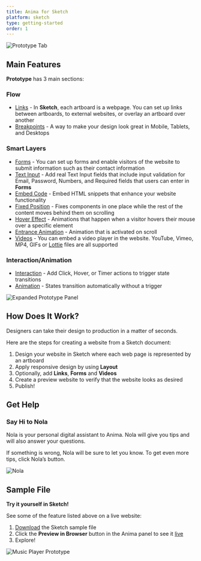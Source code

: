 ```yaml
---
title: Anima for Sketch
platform: sketch
type: getting-started
order: 1
---
```

![Prototype Tab](http://f.cl.ly/items/2W223m1V2c3c192F0T1J/Music%20Player%20Prototype2x.png)

## Main Features

**Prototype** has 3 main sections:

### **Flow** 
-  [Links](/v3/sketch/prototype/links.html) - In **Sketch**, each artboard is a webpage. You can set up links between artboards, to external websites, or overlay an artboard over another
-  [Breakpoints](/v3/sketch/prototype/breakpoints.html) - A way to make your design look great in Mobile, Tablets, and Desktops
  
### **Smart Layers**
  - [Forms](/v3/sketch/prototype/forms.html) - You can set up forms and enable visitors of the website to submit information such as their contact information
  - [Text Input](/v3/sketch/prototype/forms.htm) - Add real Text Input fields that include input validation for Email, Password, Numbers, and Required fields that users can enter in **Forms**
  - [Embed Code](/v3/sketch/prototype/embed-code.html) - Embed HTML snippets that enhance your website functionality
  - [Fixed Position](/v3/sketch/prototype/fixed-position.html) - Fixes components in one place while the rest of the content moves behind them on scrolling
  - [Hover Effect](/v3/sketch/prototype/hover.html) - Animations that happen when a visitor hovers their mouse over a specific element
  - [Entrance Animation](/v3/sketch/prototype/entrance-animation.html) - Animation that is activated on scroll
  - [Videos](/v3/sketch/prototype/videos.html) - You can embed a video player in the website. YouTube, Vimeo, MP4, GIFs or [Lottie](https://lottiefiles.com/) files are all supported

### **Interaction/Animation**
- [Interaction](/v3/sketch/prototype/interaction-animation-intro.html) - Add Click, Hover, or  Timer actions to trigger state transitions
- [Animation](/v3/sketch/prototype/interaction-animation-intro.html) -  States transition automatically without a trigger

![Expanded Prototype Panel](http://f.cl.ly/items/2n3K3T1x2g0k0e3v1B0y/Prototype%20UI.png)

## How Does It Work?

Designers can take their design to production in a matter of seconds.

Here are the steps for creating a website from a Sketch document:

1. Design your website in Sketch where each web page is represented by an artboard
2. Apply responsive design by using **Layout**
3. Optionally, add **Links**, **Forms** and **Videos**
4. Create a preview website to verify that the website looks as desired
5. Publish!

## Get Help

### Say Hi to Nola

Nola is your personal digital assistant to Anima. Nola will give you tips and will also answer your questions.

If something is wrong, Nola will be sure to let you know. To get even more tips, click Nola’s button.

![Nola](https://cdn-images-1.medium.com/max/1600/1*hMPd18dWc0vhcw4z9sqSYQ.gif)

## Sample File

**Try it yourself in Sketch!**

See some of the feature listed above on a live website:

1. [Download](https://animaapp.s3.amazonaws.com/demo/Tutorial%20-%20Anima%20Music%20Player.sketch) the Sketch sample file
2. Click the **Preview in Browser** button in the Anima panel to see it [live](https://music-player-sample.animaapp.io)
3. Explore!

![Music Player Prototype](http://f.cl.ly/items/2i0Y2u1Q3D3J193M1U1y/Music%20Player%20Preview2x.png)